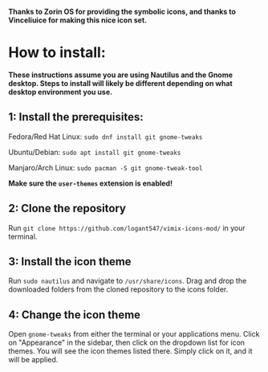 **Thanks to Zorin OS for providing the symbolic icons, and thanks to Vinceliuice for making this nice icon set.**


<h1>How to install:</h1>

**These instructions assume you are using Nautilus and the Gnome desktop. Steps to install will likely be different depending on what desktop environment you use.**


<h2>1: Install the prerequisites:</h2>

Fedora/Red Hat Linux: `sudo dnf install git gnome-tweaks`

Ubuntu/Debian: `sudo apt install git gnome-tweaks`

Manjaro/Arch Linux: `sudo pacman -S git gnome-tweak-tool`

**Make sure the `user-themes` extension is enabled!**


<h2>2: Clone the repository</h2>

Run `git clone https://github.com/logant547/vimix-icons-mod/` in your terminal.


<h2>3: Install the icon theme</h2>

Run `sudo nautilus` and navigate to `/usr/share/icons`. Drag and drop the downloaded folders from the cloned repository to the icons folder.


<h2>4: Change the icon theme</h2>

Open `gnome-tweaks` from either the terminal or your applications menu. Click on "Appearance" in the sidebar, then click on the dropdown list for icon themes. You will see the icon themes listed there. Simply click on it, and it will be applied.
